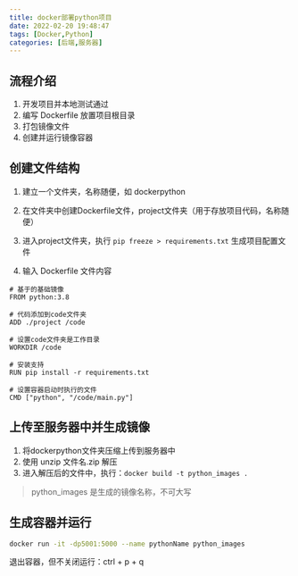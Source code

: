 ```yaml
---
title: docker部署python项目
date: 2022-02-20 19:48:47
tags: [Docker,Python]
categories: [后端,服务器]
---
```


## 流程介绍

1. 开发项目并本地测试通过
2. 编写 Dockerfile 放置项目根目录
3. 打包镜像文件
4. 创建并运行镜像容器

## 创建文件结构

1. 建立一个文件夹，名称随便，如 dockerpython
2. 在文件夹中创建Dockerfile文件，project文件夹（用于存放项目代码，名称随便）
3. 进入project文件夹，执行 `pip freeze > requirements.txt` 生成项目配置文件

4. 输入 Dockerfile 文件内容

```
# 基于的基础镜像
FROM python:3.8

# 代码添加到code文件夹
ADD ./project /code   

# 设置code文件夹是工作目录
WORKDIR /code

# 安装支持
RUN pip install -r requirements.txt

# 设置容器启动时执行的文件
CMD ["python", "/code/main.py"]
```

## 上传至服务器中并生成镜像

1. 将dockerpython文件夹压缩上传到服务器中
2. 使用 unzip 文件名.zip 解压
3. 进入解压后的文件中，执行：`docker build -t python_images .`

> python_images 是生成的镜像名称，不可大写

## 生成容器并运行

```bash
docker run -it -dp5001:5000 --name pythonName python_images
```

退出容器，但不关闭运行：ctrl + p + q
